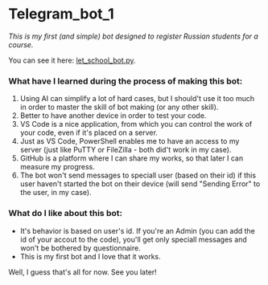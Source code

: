 # Telegram_bot_1
*This is my first (and simple) bot designed to register Russian students for a course.*

You can see it here: [let_school_bot.py](let_school_bot.py).

### What have I learned during the process of making this bot:
1) Using AI can simplify a lot of hard cases, but I should't use it too much in order to master the skill of bot making (or any other skill).
2) Better to have another device in order to test your code.
3) VS Code is a nice application, from which you can control the work of your code, even if it's placed on a server.
4) Just as VS Code, PowerShell enables me to have an access to my server (just like PuTTY or FileZilla - both did't work in my case).
5) GitHub is a platform where I can share my works, so that later I can measure my progress.
6) The bot won't send messages to speciall user (based on their id) if this user haven't started the bot on their device (will send "Sending Error" to the user, in my case).

### What do I like about this bot:
- It's behavior is based on user's id. If you're an Admin (you can add the id of your accout to the code), you'll get only speciall messages and won't be bothered by questionnaire.
- This is my first bot and I love that it works.

Well, I guess that's all for now. See you later!
